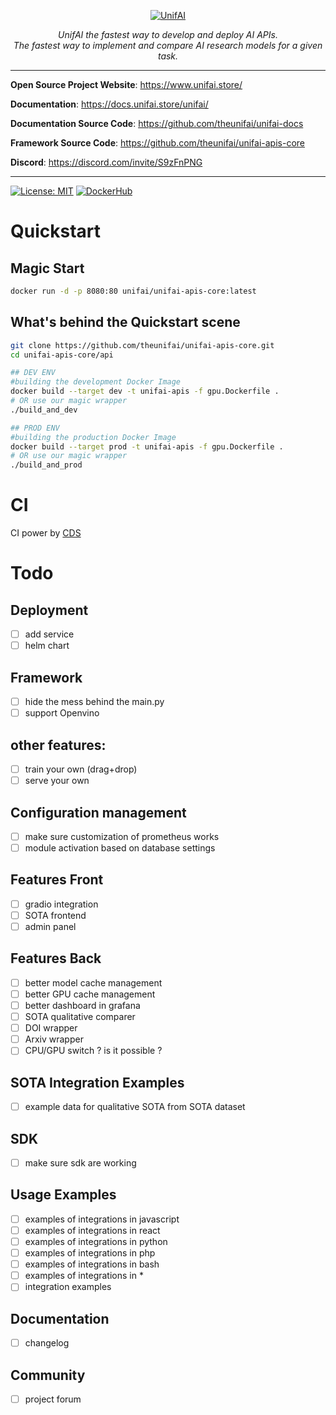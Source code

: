 <p align="center">
  <a href="https://unifai.store"><img src="https://i.ibb.co/XLgpJXc/Capture-d-e-cran-2021-10-06-a-09-10-19.png" alt="UnifAI"></a>
</p>
<p align="center">
  <em>UnifAI the fastest way to develop and deploy AI APIs.</em>
  <br/>
  <em>The fastest way to implement and compare AI research models for a given task.</em>
</p>

---
**Open Source Project Website**: <a href="https://www.unifai.store/" target="_blank">https://www.unifai.store/</a>

**Documentation**: <a href="https://docs.unifai.store/unifai/" target="_blank">https://docs.unifai.store/unifai/</a>

**Documentation Source Code**: <a href="https://github.com/theunifai/unifai-docs/" target="_blank">https://github.com/theunifai/unifai-docs</a>

**Framework Source Code**: <a href="https://github.com/theunifai/unifai-apis-core/" target="_blank">https://github.com/theunifai/unifai-apis-core</a>

**Discord**: <a href="https://discord.com/invite/S9zFnPNG" target="_blank">https://discord.com/invite/S9zFnPNG</a>

---

[![License: MIT](https://img.shields.io/badge/License-MIT-yellow.svg)](https://opensource.org/licenses/MIT)
[![DockerHub](https://dockeri.co/image/unifai/unifai-apis-core)](https://hub.docker.com/repository/docker/unifai/unifai-apis-core)

# Quickstart
## Magic Start
```sh
docker run -d -p 8080:80 unifai/unifai-apis-core:latest
```

## What's behind the Quickstart scene
```sh
git clone https://github.com/theunifai/unifai-apis-core.git
cd unifai-apis-core/api

## DEV ENV
#building the development Docker Image
docker build --target dev -t unifai-apis -f gpu.Dockerfile .
# OR use our magic wrapper
./build_and_dev

## PROD ENV
#building the production Docker Image
docker build --target prod -t unifai-apis -f gpu.Dockerfile .
# OR use our magic wrapper
./build_and_prod
```

# CI
CI power by [CDS](https://github.com/ovh/cds)

# Todo
## Deployment
- [ ] add service
- [ ] helm chart

## Framework
- [ ] hide the mess behind the main.py
- [ ] support Openvino

## other features:
- [ ] train your own (drag+drop)
- [ ] serve your own

## Configuration management
- [ ] make sure customization of prometheus works
- [ ] module activation based on database settings

## Features Front
- [ ] gradio integration
- [ ] SOTA frontend
- [ ] admin panel

## Features Back
- [ ] better model cache management
- [ ] better GPU cache management
- [ ] better dashboard in grafana
- [ ] SOTA qualitative comparer
- [ ] DOI wrapper
- [ ] Arxiv wrapper
- [ ] CPU/GPU switch ? is it possible ?

## SOTA Integration Examples
- [ ] example data for qualitative SOTA from SOTA dataset

## SDK
- [ ] make sure sdk are working

## Usage Examples
- [ ] examples of integrations in javascript
- [ ] examples of integrations in react
- [ ] examples of integrations in python
- [ ] examples of integrations in php
- [ ] examples of integrations in bash
- [ ] examples of integrations in *
- [ ] integration examples

## Documentation
- [ ] changelog

## Community
- [ ] project forum
